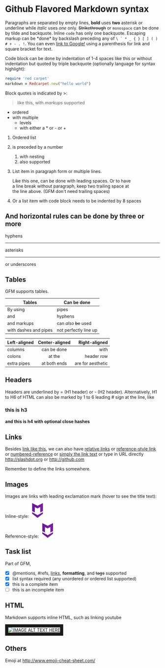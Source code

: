 Github Flavored Markdown syntax
===============================

Paragraphs are separated by empty lines, **bold** uses __two__ asterisk or underline while *italic* uses _one_ only. ~~Strikethrough~~ or ``monospace`` can be done by tilde and backquote. Inline `code` has only one backquote. Escaping markup can be \*done\* by backslash preceding any of ``\ ` * _ { } [ ] ( ) # + - . !``. You can even [link to Google!](http://google.com "with optional tooltip") using a parenthesis for link and square bracket for text.

Code block can be done by indentation of 1-4 spaces
    like this
or without indentation but quoted by triple backquote (optionally language for syntax highlight):

```ruby
require 'red carpet'
markdown = Redcarpet.new("hello world")
```

Block quotes is indicated by >:

> like this, with *markups* supported

* ordered
* with multiple
   - levels
   - with either a \* or - or +

1. Ordered list
2. is preceded by a number
    1. with nesting
    2. also supported
3. List item in paragraph form or multiple lines.

   Like this one, can be done with leading spaces. Or to have  
   a line break without paragraph, keep two trailing space at  
   the line above. (GFM don't need trailing spaces)
4. Or a list item with code block
        needs to be indented by 8 spaces

And horizontal rules can be done by three or more
---
hyphens
***
asterisks
___
or underscores



Tables
------
GFM supports tables.

Tables  | Can be done
--------|------------
By using|pipes
and     |hyphens
and markups|can *also* ~~be~~ used
with dashes and pipes|not perfectly line up

|Left-aligned|Center-aligned|Right-aligned    |
|:-----------|:------------:|----------------:|
|columns     |can be done   |with             |
|colons      |at the        |header row       |
|extra pipes |at both ends  |are for aesthetic|


Headers
-------
Headers are underlined by = (H1 header) or - (H2 header). Alternatively, H1 to H6 of HTML can also be marked by 1 to 6 leading # sign at the line, like

### this is h3
#### and this is h4 with optional close hashes ########


Links
-----
Besides [link like this](http://www.google.com), we can also have [relative links](../dir/file.txt) or [reference-style link][myref] or [numbered-reference][1] or [simply the link text] or type in URL directly http://slashdot.org or <http://github.com>

Remember to define the links somewhere.

[myref]: http://example.com/
[1]: http://example.org/
[simply the link text]: http://example.net/


Images
------
Images are links with leading exclamation mark (hover to see the title text):

Inline-style: 
![alt text](https://github.com/adam-p/markdown-here/raw/master/src/common/images/icon48.png "Logo Title Text 1")

Reference-style: 
![alt text][logo]

[logo]: https://github.com/adam-p/markdown-here/raw/master/src/common/images/icon48.png "Logo Title Text 2"


Task list
---------
Part of GFM,
- [x] @mentions, #refs, [links](), **formatting**, and <del>tags</del> supported
- [x] list syntax required (any unordered or ordered list supported)
- [x] this is a complete item
- [ ] this is an incomplete item

HTML
----
Markdown supports inline HTML, such as linking youtube

<a href="http://www.youtube.com/watch?feature=player_embedded&v=YOUTUBE_VIDEO_ID_HERE
" target="_blank"><img src="http://img.youtube.com/vi/YOUTUBE_VIDEO_ID_HERE/0.jpg" 
alt="IMAGE ALT TEXT HERE" width="240" height="180" border="10" /></a>


Others
------
Emoji at http://www.emoji-cheat-sheet.com/

